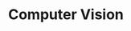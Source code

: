 ---
layout: list

title: Computer Vision
slug: computer_vision
description: >
  Research and projects related to computer vision
sitemap: true
---